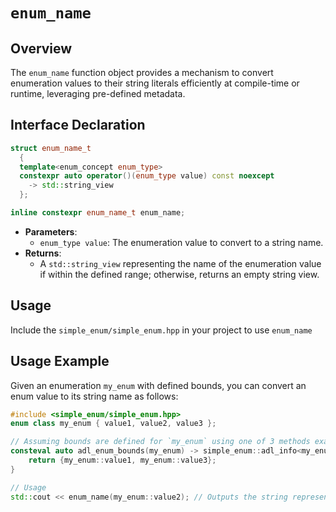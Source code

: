 # `enum_name`

## Overview

The `enum_name` function object provides a mechanism to convert enumeration values to their string literals efficiently at compile-time or runtime, leveraging pre-defined metadata.

## Interface Declaration

```cpp
struct enum_name_t
  {
  template<enum_concept enum_type>
  constexpr auto operator()(enum_type value) const noexcept
    -> std::string_view
  };

inline constexpr enum_name_t enum_name;
```

- **Parameters**:
  - `enum_type value`: The enumeration value to convert to a string name.
- **Returns**: 
  - A `std::string_view` representing the name of the enumeration value if within the defined range; otherwise, returns an empty string view.
    
## Usage

Include the `simple_enum/simple_enum.hpp` in your project to use `enum_name`

## Usage Example

Given an enumeration `my_enum` with defined bounds, you can convert an enum value to its string name as follows:

```cpp
#include <simple_enum/simple_enum.hpp>
enum class my_enum { value1, value2, value3 };

// Assuming bounds are defined for `my_enum` using one of 3 methods example below using adl `adl_enum_bounds`
consteval auto adl_enum_bounds(my_enum) -> simple_enum::adl_info<my_enum> {
    return {my_enum::value1, my_enum::value3};
}

// Usage
std::cout << enum_name(my_enum::value2); // Outputs the string representation of `value2`
```
